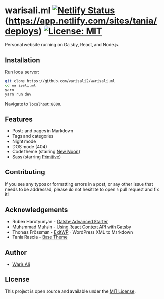 # warisali.ml [![Netlify Status](https://api.netlify.com/api/v1/badges/3c8b21bf-072c-4f9a-aa60-e869f25b1c9c/deploy-status)](https://app.netlify.com/sites/warisali/deploys)(https://app.netlify.com/sites/tania/deploys) [![License: MIT](https://img.shields.io/badge/License-MIT-blue.svg)](https://opensource.org/licenses/MIT)

Personal website running on Gatsby, React, and Node.js.

## Installation

Run local server:

```bash
git clone https://github.com/warisali2/warisali.ml
cd warisali.ml
yarn
yarn run dev
```

Navigate to `localhost:8000`.

## Features

- Posts and pages in Markdown
- Tags and categories
- Night mode
- DOS mode (404)
- Code theme (starring [New Moon](https://taniarascia.github.io/new-moon))
- Sass (starring [Primitive](https://taniarascia.github.io/primitive))

## Contributing

If you see any typos or formatting errors in a post, or any other issue that needs to be addressed, please do not hesitate to open a pull request and fix it!

## Acknowledgements

- Ruben Harutyunyan - [Gatsby Advanced Starter](https://github.com/vagr9k/gatsby-advanced-starter/)
- Muhammad Muhsin - [Using React Context API with Gatsby](https://www.gatsbyjs.org/blog/2019-01-31-using-react-context-api-with-gatsby/)
- Thomas Frössman - [ExitWP](https://github.com/thomasf/exitwp) - WordPress XML to Markdown
- Tania Rascia - [Base Theme](https://github.com/taniarascia/taniarascia.com)

## Author

- [Waris Ali](https://warisali.ml)

## License

This project is open source and available under the [MIT License](LICENSE).
